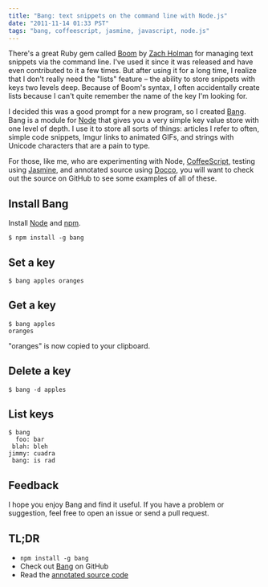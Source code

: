 ```yaml
---
title: "Bang: text snippets on the command line with Node.js"
date: "2011-11-14 01:33 PST"
tags: "bang, coffeescript, jasmine, javascript, node.js"
---
```

There's a great Ruby gem called [Boom](https://github.com/holman/boom) by [Zach Holman](https://github.com/holman) for managing text snippets via the command line. I've used it since it was released and have even contributed to it a few times. But after using it for a long time, I realize that I don't really need the "lists" feature – the ability to store snippets with keys two levels deep. Because of Boom's syntax, I often accidentally create lists because I can't quite remember the name of the key I'm looking for.

I decided this was a good prompt for a new program, so I created [Bang](https://github.com/jimmycuadra/bang). Bang is a module for [Node](http://nodejs.org) that gives you a very simple key value store with one level of depth. I use it to store all sorts of things: articles I refer to often, simple code snippets, Imgur links to animated GIFs, and strings with Unicode characters that are a pain to type.

For those, like me, who are experimenting with Node, [CoffeeScript](http://coffeescript.org), testing using [Jasmine](http://pivotal.github.com/jasmine/), and annotated source using [Docco](http://jashkenas.github.com/docco/), you will want to check out the source on GitHub to see some examples of all of these.

## Install Bang

Install [Node](http://nodejs.org/) and [npm](http://npmjs.org/).

~~~ text
$ npm install -g bang
~~~

## Set a key

~~~ text
$ bang apples oranges
~~~

## Get a key

~~~ text
$ bang apples
oranges
~~~

"oranges" is now copied to your clipboard.

## Delete a key

~~~ text
$ bang -d apples
~~~

## List keys

~~~ text
$ bang
  foo: bar
 blah: bleh
jimmy: cuadra
 bang: is rad
~~~

## Feedback

I hope you enjoy Bang and find it useful. If you have a problem or suggestion, feel free to open an issue or send a pull request.

## TL;DR

* `npm install -g bang`
* Check out [Bang](https://github.com/jimmycuadra/bang) on GitHub
* Read the [annotated source code](http://jimmycuadra.github.com/bang/)
